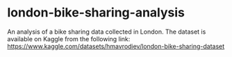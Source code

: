 # london-bike-sharing-analysis
An analysis of a bike sharing data collected in London. The dataset is available on Kaggle from the following link: https://www.kaggle.com/datasets/hmavrodiev/london-bike-sharing-dataset
